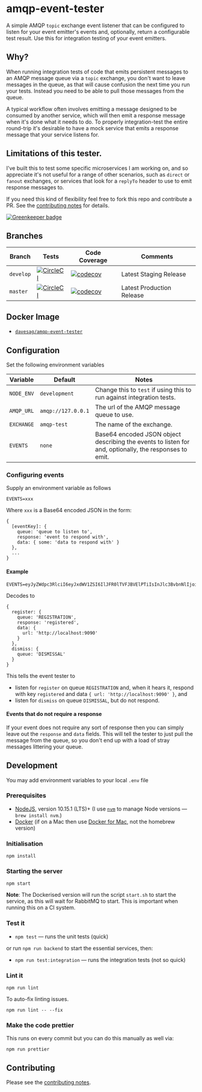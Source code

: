 # amqp-event-tester

A simple AMQP `topic` exchange event listener that can be configured to listen for your event emitter's events and, optionally, return a configurable test result. Use this for integration testing of your event emitters.

## Why?

When running integration tests of code that emits persistent messages to an AMQP message queue via a `topic` exchange, you don't want to leave messages in the queue, as that will cause confusion the next time you run your tests.  Instead you need to be able to pull those messages from the queue.

A typical workflow often involves emitting a message designed to be consumed by another service, which will then emit a response message when it's done what it needs to do.  To properly integration-test the entire round-trip it's desirable to have a mock service that emits a response message that your service listens for.

## Limitations of this tester.

I've built this to test some specific microservices I am working on, and so appreciate it's not useful for a range of other scenarios, such as `direct` or `fanout` exchanges, or services that look for a `replyTo` header to use to emit response messages to.

If you need this kind of flexibility feel free to fork this repo and contribute a PR.  See the [contributing notes](CONTRIBUTING.md) for details.

[![Greenkeeper badge](https://badges.greenkeeper.io/davesag/amqp-event-tester.svg)](https://greenkeeper.io/)

## Branches

| Branch | Tests | Code Coverage | Comments |
| ------ | ----- | ------------- | ---------|
| `develop` | [![CircleCI](https://circleci.com/gh/davesag/amqp-event-tester/tree/develop.svg?style=svg)](https://circleci.com/gh/davesag/amqp-event-tester/tree/develop) | [![codecov](https://codecov.io/gh/davesag/amqp-event-tester/branch/develop/graph/badge.svg)](https://codecov.io/gh/davesag/amqp-event-tester) | Latest Staging Release |
| `master` | [![CircleCI](https://circleci.com/gh/davesag/amqp-event-tester/tree/master.svg?style=svg)](https://circleci.com/gh/davesag/amqp-event-tester/tree/master) | [![codecov](https://codecov.io/gh/davesag/amqp-event-tester/branch/master/graph/badge.svg)](https://codecov.io/gh/davesag/amqp-event-tester) | Latest Production Release |

## Docker Image

* [`davesag/amqp-event-tester`](https://hub.docker.com/r/davesag/amqp-event-tester/)

## Configuration

Set the following environment variables

|Variable  |Default           |Notes                                    |
|----------|------------------|-----------------------------------------|
|`NODE_ENV`|`development`     |Change this to `test` if using this to run against integration tests.|
|`AMQP_URL`|`amqp://127.0.0.1`|The url of the AMQP message queue to use.|
|`EXCHANGE`|`amqp-test`       |The name of the exchange.                |
|`EVENTS`  |`none`            |Base64 encoded JSON object describing the events to listen for and, optionally, the responses to emit.|

### Configuring events

Supply an environment variable as follows

```
EVENTS=xxx
```

Where `xxx` is a Base64 encoded JSON in the form:

```
{
  [eventKey]: {
    queue: 'queue to listen to',
    response: 'event to respond with',
    data: { some: 'data to respond with' }
  },
  ...
}
```

#### Example

```
EVENTS=eyJyZWdpc3RlciI6eyJxdWV1ZSI6IlJFR0lTVFJBVElPTiIsInJlc3BvbnNlIjoicmVnaXN0ZXJlZCIsImRhdGEiOnsidXJsIjoiaHR0cDovL2xvY2FsaG9zdDo5MDkwIn19LCJkaXNtaXNzIjp7InF1ZXVlIjoiRElTTUlTU0FMIn19
```

Decodes to

```
{
  register: {
    queue: 'REGISTRATION',
    response: 'registered',
    data: {
      url: 'http://localhost:9090'
    }
  },
  dismiss: {
    queue: 'DISMISSAL'
  }
}
```

This tells the event tester to

* listen for `register` on queue `REGISTRATION` and, when it hears it, respond with key `registered` and data `{ url: 'http://localhost:9090' }`, and
* listen for `dismiss` on queue `DISMISSAL`, but do not respond.

#### Events that do not require a response

If your event does not require any sort of response then you can simply leave out the `response` and `data` fields.  This will tell the tester to just pull the message from the queue, so you don't end up with a load of stray messages littering your queue.

## Development

You may add environment variables to your local `.env` file

### Prerequisites

* [NodeJS](htps://nodejs.org), version 10.15.1 (LTS)+ (I use [`nvm`](https://github.com/creationix/nvm) to manage Node versions — `brew install nvm`.)
* [Docker](https://www.docker.com) (if on a Mac then use [Docker for Mac](https://docs.docker.com/docker-for-mac/), not the homebrew version)

### Initialisation

    npm install

### Starting the server

    npm start

**Note**: The Dockerised version will run the script `start.sh` to start the service, as this will wait for RabbitMQ to start.  This is important when running this on a CI system.

### Test it

* `npm test` — runs the unit tests (quick)

or run `npm run backend` to start the essential services, then:

* `npm run test:integration` — runs the integration tests (not so quick)

### Lint it

    npm run lint

To auto-fix linting issues.

    npm run lint -- --fix

### Make the code prettier

This runs on every commit but you can do this manually as well via:

    npm run prettier

## Contributing

Please see the [contributing notes](CONTRIBUTING.md).
